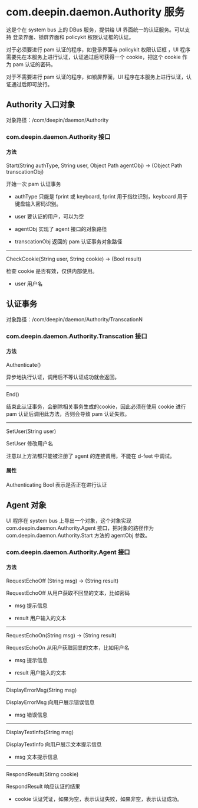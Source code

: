 # com.deepin.daemon.Authority 服务

这是个在 system bus 上的 DBus 服务，提供给 UI 界面统一的认证服务。可以支持 登录界面、锁屏界面和 policykit 权限认证框的认证。

对于必须要进行 pam 认证的程序，如登录界面与 policykit 权限认证框 ，UI 程序需要先在本服务上进行认证，认证通过后可获得一个 cookie，把这个 cookie 作为 pam 认证的密码。

对于不需要进行 pam 认证的程序，如锁屏界面，UI 程序在本服务上进行认证，认证通过后即可放行。

## Authority 入口对象

对象路径：/com/deepin/daemon/Authority

### com.deepin.daemon.Authority 接口

#### 方法

Start(String authType, String user, Object Path agentObj) -> (Object Path transcationObj)

开始一次 pam 认证事务

- authType 只能是 fprint 或 keyboard, fprint 用于指纹识别，keyboard 用于键盘输入密码识别。

- user 要认证的用户，可以为空

- agentObj 实现了 agent 接口的对象路径

- transcationObj 返回的 pam 认证事务对象路径


---
CheckCookie(String user, String cookie) -> (Bool result)

检查 cookie 是否有效，仅供内部使用。

- user 用户名



## 认证事务

对象路径：/com/deepin/daemon/Authority/TranscationN

### com.deepin.daemon.Authority.Transcation 接口


#### 方法

Authenticate()

异步地执行认证，调用后不等认证成功就会返回。

---
End() 

结束此认证事务，会删除相关事务生成的cookie，因此必须在使用 cookie 进行 pam 认证后调用此方法，否则会导致 pam 认证失败。

---
SetUser(String user)

SetUser 修改用户名

注意以上方法都只能被注册了 agent 的连接调用，不能在 d-feet 中调试。


#### 属性

Authenticating Bool 表示是否正在进行认证


## Agent 对象

UI 程序在 system bus 上导出一个对象，这个对象实现 com.deepin.daemon.Authority.Agent 接口，把对象的路径作为 com.deepin.daemon.Authority.Start 方法的 agentObj 参数。

### com.deepin.daemon.Authority.Agent 接口

#### 方法

RequestEchoOff (String msg) -> (String result)

RequestEchoOff  从用户获取不回显的文本，比如密码

- msg 提示信息

- result 用户输入的文本

---
RequestEchoOn(String msg) -> (String result)

RequestEchoOn 从用户获取回显的文本，比如用户名

- msg 提示信息

- result 用户输入的文本

---
DisplayErrorMsg(String msg)

DisplayErrorMsg 向用户展示错误信息

- msg 错误信息

---
DisplayTextInfo(String msg)

DisplayTextInfo 向用户展示文本提示信息

- msg 文本提示信息

---
RespondResult(Stirng cookie)

RespondResult 响应认证的结果

- cookie 认证凭证，如果为空，表示认证失败，如果非空，表示认证成功。
